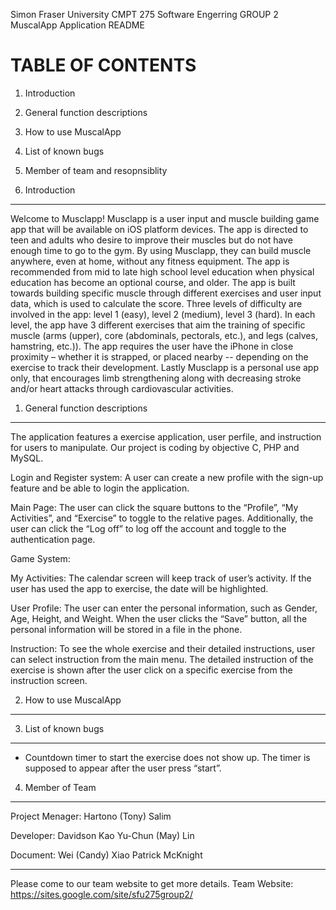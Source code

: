 Simon Fraser University CMPT 275 Software Engerring GROUP 2 
MuscalApp Application README

TABLE OF CONTENTS
=================
1. Introduction
2. General function descriptions
3. How to use MuscalApp
4. List of known bugs
5. Member of team and resopnsiblity


1. Introduction
--------------------------------
Welcome to Musclapp! Musclapp is a user input and muscle building game app that will be available on iOS platform devices. 
The app is directed to teen and adults who desire to improve their muscles but do not have enough time to go to the gym. 
By using Musclapp, they can build muscle anywhere, even at home, without any fitness equipment. The app is recommended from 
mid to late high school level education when physical education has become an optional course, and older. The app is built towards 
building specific muscle through different exercises and user input data, which is used to calculate the score. Three levels 
of difficulty are involved in the app: level 1 (easy), level 2 (medium), level 3 (hard). In each level, the app have 3 different 
exercises that aim the training of specific muscle (arms (upper), core (abdominals, pectorals, etc.), and legs (calves, hamstring, etc.)). 
The app requires the user have the iPhone in close proximity – whether it is strapped, or placed nearby -- depending on the exercise
to track their development. Lastly Musclapp is a personal use app only, that encourages limb strengthening along with decreasing
stroke and/or heart attacks through cardiovascular activities.


1. General function descriptions
--------------------------------
The application features a exercise application, user perfile, and instruction for users to manipulate. 
Our project is coding by objective C, PHP and MySQL.

Login and Register system:
A user can create a new profile with the sign-up feature and be able to login the application.

Main Page: 
The user can click the square buttons to the “Profile”, “My Activities”, and “Exercise” to toggle to the relative pages. 
Additionally, the user can click the “Log off” to log off the account and toggle to the authentication page.

Game System:


My Activities:
The calendar screen will keep track of user’s activity. If the user has used the app to exercise, the 
date will be highlighted.


User Profile:
The user can enter the personal information, such as Gender, Age, Height, and Weight.
When the user clicks the “Save” button, all the personal information will be stored in a file in the phone.

Instruction:
To see the whole exercise and their detailed instructions, user can select instruction from the main menu.
The detailed instruction of the exercise is shown after the user click on a specific exercise from
the instruction screen.



2. How to use MuscalApp
------------------------------------





3. List of known bugs
---------------
- Countdown timer to start the exercise does not show up. The timer is supposed to appear
after the user press “start”.

4. Member of Team
-----------------
Project Menager:
Hartono (Tony) Salim

Developer:
Davidson Kao
Yu-Chun (May) Lin

Document:
Wei (Candy) Xiao
Patrick McKnight


------------------
Please come to our team website to get more details.
Team Website: https://sites.google.com/site/sfu275group2/

